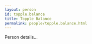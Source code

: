 ```yaml
---
layout: person
id: topple.balance
title: Topple Balance
permalink: people/topple.balance.html
---
```


Person details...